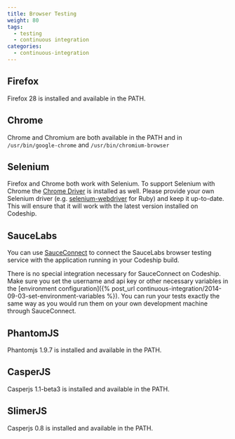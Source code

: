 ```yaml
---
title: Browser Testing
weight: 80
tags:
  - testing
  - continuous integration
categories:
  - continuous-integration
---
```

## Firefox
Firefox 28 is installed and available in the PATH.

## Chrome
Chrome and Chromium are both available in the PATH and in ```/usr/bin/google-chrome``` and ```/usr/bin/chromium-browser```

## Selenium
Firefox and Chrome both work with Selenium. To support Selenium with Chrome the [Chrome Driver](https://code.google.com/p/selenium/wiki/ChromeDriver) is installed as well. Please provide your own Selenium driver (e.g. [selenium-webdriver](https://github.com/vertis/selenium-webdriver) for Ruby) and keep it up-to-date. This will ensure that it will work with the latest version installed on Codeship.

## SauceLabs
You can use [SauceConnect](https://saucelabs.com/docs/connect) to connect the SauceLabs
browser testing service with the application running in your Codeship build.

There is no special integration necessary for SauceConnect on Codeship. Make sure you set the username and api key
or other necessary variables in the [environment configuration]({% post_url continuous-integration/2014-09-03-set-environment-variables %}). You can run your tests exactly the same
way as you would run them on your own development machine through SauceConnect.

## PhantomJS
Phantomjs 1.9.7 is installed and available in the PATH.

## CasperJS
Casperjs 1.1-beta3 is installed and available in the PATH.

## SlimerJS
Casperjs 0.8 is installed and available in the PATH.
